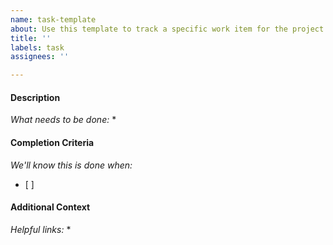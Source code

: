 ```yaml
---
name: task-template
about: Use this template to track a specific work item for the project
title: ''
labels: task
assignees: ''

---
```


#### Description
*What needs to be done:*
*

#### Completion Criteria
*We'll know this is done when:*
*  [ ]

#### Additional Context
*Helpful links:*
*
